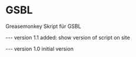 # GSBL
Greasemonkey Skript für GSBL

--- version 1.1
 added: show version of script on site

--- version 1.0
initial version
